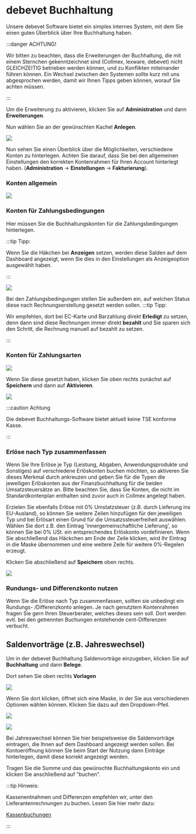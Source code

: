 # debevet Buchhaltung

Unsere debevet Software bietet ein simples internes System, mit dem Sie einen guten Überblick über Ihre Buchhaltung haben.  

:::danger ACHTUNG!

Wir bitten zu beachten, dass die Erweiterungen der Buchhaltung, die mit einem Sternchen gekenntzeichnet sind (Collmex, lexware, debevet)
nicht GLEICHZEITIG betrieben werden können, und zu Konflikten miteinander führen können. Ein Wechsel zwischen den Systemen sollte 
kurz mit uns abgesprochen werden, damit wir Ihnen Tipps geben können, worauf Sie achten müssen.  

:::  

Um die Erweiterung zu aktivieren, klicken Sie auf **Administration** und dann **Erweiterungen**. 

Nun wählen Sie an der gewünschten Kachel **Anlegen**.   

![](../../static/img/erweiterungen/buchhaltung_anlegen.png)  

Nun sehen Sie einen Überblick über die Möglichkeiten, verschiedene Konten zu hinterlegen. Achten Sie darauf, dass Sie bei den allgemeinen
Einstellungen den korrekten Kontenrahmen für Ihren Account hinterlegt haben. (**Administration** -> **Einstellungen** -> **Fakturierung**).

### Konten allgemein

![](../../static/img/erweiterungen/debevet_buchhaltung1.png)  

### Konten für Zahlungsbedingungen  

Hier müssen Sie die Buchhaltungskonten für die Zahlungsbedingungen hinterlegen. 

:::tip Tipp: 

Wenn Sie die Häkchen bei **Anzeigen** setzen, werden diese Salden auf dem Dashboard angezeigt, wenn Sie dies in den Einstellungen
als Anzeigeoption ausgewählt haben. 

::: 

![](../../static/img/erweiterungen/debevet_buchhaltung2.png)    

Bei den Zahlungsbedingungen stellen Sie außerdem ein, auf welchen Status diese nach Rechnungserstellung gesetzt werden sollen.
:::tip Tipp:  

Wir empfehlen, dort bei EC-Karte und Barzahlung direkt **Erledigt** zu setzen, denn dann sind diese Rechnungen immer direkt **bezahlt** und
Sie sparen sich den Schritt, die Rechnung manuell auf bezahlt zu setzen.  

:::


### Konten für Zahlungsarten

![](../../static/img/erweiterungen/debevet_buchhaltung3.png)    

Wenn Sie diese gesetzt haben, klicken Sie oben rechts zunächst auf **Speichern** und dann auf **Aktivieren**.  

![](../../static/img/erweiterungen/buchhaltung_speichern.png)  


:::caution Achtung 

Die debevet Buchhaltungs-Software bietet aktuell keine TSE konforme Kasse.

:::  

### Erlöse nach Typ zusammenfassen

Wenn Sie Ihre Erlöse je Typ (Leistung, Abgaben, Anwendungsprodukte und Sonstiges) auf verschiedene Erlöskonten buchen
möchten, so aktiveren Sie dieses Merkmal durch ankreuzen und geben Sie für die Typen die jeweiligen Erlöskonten aus
der Finanzbuchhaltung für die beiden Umsatzsteuersätze an. Bitte beachten Sie, dass Sie Konten, die nicht im
Standardkontenplan enthalten sind zuvor auch in Collmex angelegt haben.

Erzielen Sie ebenfalls Erlöse mit 0% Umstatzsteuer (z.B. durch Lieferung ins EU-Ausland), so können Sie
weitere Zeilen hinzufügen für den jeweiligen Typ und bei Erlösart einen Grund für die Umsatzssteuerfreiheit auswählen.
Wählen Sie dort z.B. den Eintrag 'innergemeinschaftliche Lieferung', so können Sie bei 0% USt. ein entsprechendes Erlöskonto vordefinieren.
Wenn Sie abschließend das Häckchen am Ende der Zeile klicken, wird Ihr Eintrag in die Maske übernommen und eine weitere Zeile für weitere 0%-Regelen erzeugt.

Klicken Sie abschließend auf **Speichern** oben rechts.

![](../../static/img/erweiterungen/erloese_nach_typ.png)

### Rundungs- und Differenzkonto nutzen

Wenn Sie die Erlöse nach Typ zusammenfassen, sollten sie unbedingt ein Rundungs- /Differenzkonto anlegen. Je nach genutztem Kontenrahmen fragen Sie gern
Ihren Steuerberater, welches dieses sein soll. Dort werden evtl. bei den getrennten Buchungen entstehende cent-Differenzen verbucht.


## Saldenvorträge (z.B. Jahreswechsel)

Um in der debevet Buchhaltung Saldenvorträge einzugeben, klicken Sie auf **Buchhaltung** und dann **Belege**. 

Dort sehen Sie oben rechts **Vorlagen**  

![](../../static/img/dashboard/salden_2.png)  

Wenn Sie dort klicken, öffnet sich eine Maske, in der Sie aus verschiedenen Optionen wählen können. Klicken Sie dazu auf den 
Dropdown-Pfeil.

![](../../static/img/Buchhaltung/belegbuchungsvorlagen.png)   

![](../../static/img/Buchhaltung/saldenvortrag5.png)

Bei Jahreswechsel können Sie hier beispielsweise die Saldenvorträge eintragen, die Ihnen auf dem Dashboard angezeigt werden sollen. 
Bei Kontoeröffnung können Sie beim Start der Nutzung dann Einträge hinterlegen, damit diese korrekt angezeigt werden.

Tragen Sie die Summe und das gewünschte Buchhaltungskonto ein und klicken Sie anschließend auf "buchen".

:::tip Hinweis:  

Kassenentnahmen und Differenzen empfehlen wir, unter den Lieferantenrechnungen zu buchen. Lesen Sie hier mehr dazu:   

[Kassenbuchungen](https://handbuch.debevet.de/docs/Buchhaltung/Kasse#verschiedene-buchungen-aus-der-kasse)   

:::
